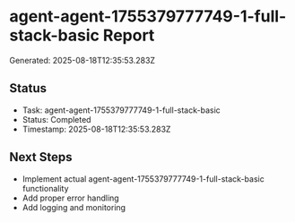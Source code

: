 # agent-agent-1755379777749-1-full-stack-basic Report

Generated: 2025-08-18T12:35:53.283Z

## Status
- Task: agent-agent-1755379777749-1-full-stack-basic
- Status: Completed
- Timestamp: 2025-08-18T12:35:53.283Z

## Next Steps
- Implement actual agent-agent-1755379777749-1-full-stack-basic functionality
- Add proper error handling
- Add logging and monitoring
